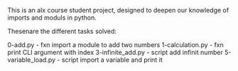 This is an alx course student project, designed to deepen our knowledge of imports and moduls in python.

Thesenare the different tasks solved:

0-add.py - fxn import a module to add two numbers
1-calculation.py - fxn print CLI argument with index
3-infinite_add.py - script add infinit number
5-variable_load.py - script import a variable and print it

